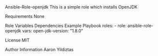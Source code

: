 Ansible-Role-openjdk
This is a simple role which installs OpenJDK

Requirements
None

Role Variables
Dependencies
Example Playbook
roles: - role: ansible-role-openjdk vars: open-jdk-version: "1.8.0"

License
MIT

Author Information
Aaron Yildiztas
